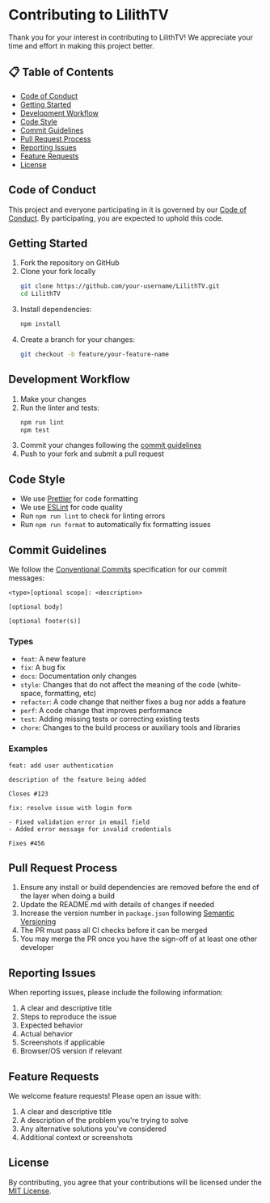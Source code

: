# Contributing to LilithTV

Thank you for your interest in contributing to LilithTV! We appreciate your time and effort in making this project better.

## 📋 Table of Contents

- [Code of Conduct](#code-of-conduct)
- [Getting Started](#getting-started)
- [Development Workflow](#development-workflow)
- [Code Style](#code-style)
- [Commit Guidelines](#commit-guidelines)
- [Pull Request Process](#pull-request-process)
- [Reporting Issues](#reporting-issues)
- [Feature Requests](#feature-requests)
- [License](#license)

## Code of Conduct

This project and everyone participating in it is governed by our [Code of Conduct](CODE_OF_CONDUCT.md). By participating, you are expected to uphold this code.

## Getting Started

1. Fork the repository on GitHub
2. Clone your fork locally
   ```bash
   git clone https://github.com/your-username/LilithTV.git
   cd LilithTV
   ```
3. Install dependencies:
   ```bash
   npm install
   ```
4. Create a branch for your changes:
   ```bash
   git checkout -b feature/your-feature-name
   ```

## Development Workflow

1. Make your changes
2. Run the linter and tests:
   ```bash
   npm run lint
   npm test
   ```
3. Commit your changes following the [commit guidelines](#commit-guidelines)
4. Push to your fork and submit a pull request

## Code Style

- We use [Prettier](https://prettier.io/) for code formatting
- We use [ESLint](https://eslint.org/) for code quality
- Run `npm run lint` to check for linting errors
- Run `npm run format` to automatically fix formatting issues

## Commit Guidelines

We follow the [Conventional Commits](https://www.conventionalcommits.org/) specification for our commit messages:

```
<type>[optional scope]: <description>

[optional body]

[optional footer(s)]
```

### Types

- `feat`: A new feature
- `fix`: A bug fix
- `docs`: Documentation only changes
- `style`: Changes that do not affect the meaning of the code (white-space, formatting, etc)
- `refactor`: A code change that neither fixes a bug nor adds a feature
- `perf`: A code change that improves performance
- `test`: Adding missing tests or correcting existing tests
- `chore`: Changes to the build process or auxiliary tools and libraries

### Examples

```
feat: add user authentication

description of the feature being added

Closes #123
```

```
fix: resolve issue with login form

- Fixed validation error in email field
- Added error message for invalid credentials

Fixes #456
```

## Pull Request Process

1. Ensure any install or build dependencies are removed before the end of the layer when doing a build
2. Update the README.md with details of changes if needed
3. Increase the version number in `package.json` following [Semantic Versioning](https://semver.org/)
4. The PR must pass all CI checks before it can be merged
5. You may merge the PR once you have the sign-off of at least one other developer

## Reporting Issues

When reporting issues, please include the following information:

1. A clear and descriptive title
2. Steps to reproduce the issue
3. Expected behavior
4. Actual behavior
5. Screenshots if applicable
6. Browser/OS version if relevant

## Feature Requests

We welcome feature requests! Please open an issue with:

1. A clear and descriptive title
2. A description of the problem you're trying to solve
3. Any alternative solutions you've considered
4. Additional context or screenshots

## License

By contributing, you agree that your contributions will be licensed under the [MIT License](LICENSE).
